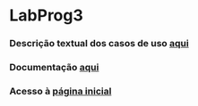 # LabProg3

### Descrição textual dos casos de uso [aqui](https://docs.google.com/document/d/1c3sMRhIGTMgjT0X0DqFo04FBkhRzbYnJk78xklyHT_8/edit?usp=sharing)

### Documentação [aqui](https://tinyurl.com/ycsy37cy)

### Acesso à [página inicial](http://192.168.91.55:8080/index.html)

